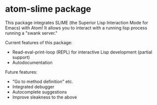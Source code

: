 # atom-slime package

This package integrates SLIME (the Superior Lisp Interaction Mode for Emacs) with Atom! It allows you to interact with a running lisp process running a "swank server."

Current features of this package:

- Read-eval-print-loop (REPL) for interactive Lisp development (partial support)
- Autodocumentation

Future features:
- "Go to method definition" etc.
- Integrated debugger
- Autocomplete suggestions
- Improve sleakness to the above
